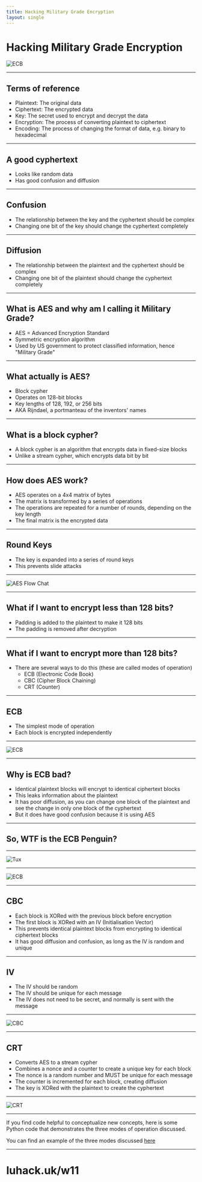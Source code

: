 ```yaml
---
title: Hacking Military Grade Encryption
layout: single
---
```


# Hacking Military Grade Encryption

![ECB](https://github.com/pakesson/diy-ecb-penguin/blob/master/Tux_ecb.png?raw=true)

---

## Terms of reference

- Plaintext: The original data
- Ciphertext: The encrypted data
- Key: The secret used to encrypt and decrypt the data
- Encryption: The process of converting plaintext to ciphertext
- Encoding: The process of changing the format of data, e.g. binary to hexadecimal

---

## A good cyphertext

- Looks like random data
- Has good confusion and diffusion

---

## Confusion

- The relationship between the key and the cyphertext should be complex
- Changing one bit of the key should change the cyphertext completely

---

## Diffusion

- The relationship between the plaintext and the cyphertext should be complex
- Changing one bit of the plaintext should change the cyphertext completely

---

## What is AES and why am I calling it Military Grade?

- AES = Advanced Encryption Standard
- Symmetric encryption algorithm
- Used by US government to protect classified information, hence "Military Grade"

---

## What actually is AES?

- Block cypher
- Operates on 128-bit blocks
- Key lengths of 128, 192, or 256 bits
- AKA Rijndael, a portmanteau of the inventors' names

---

## What is a block cypher?

- A block cypher is an algorithm that encrypts data in fixed-size blocks
- Unlike a stream cypher, which encrypts data bit by bit

---

## How does AES work?

- AES operates on a 4x4 matrix of bytes
- The matrix is transformed by a series of operations
- The operations are repeated for a number of rounds, depending on the key length
- The final matrix is the encrypted data

---

## Round Keys

- The key is expanded into a series of round keys
- This prevents slide attacks

---

![AES Flow Chat](./aes-flow-chart.png)

---

## What if I want to encrypt less than 128 bits?

- Padding is added to the plaintext to make it 128 bits
- The padding is removed after decryption

---

## What if I want to encrypt more than 128 bits?

- There are several ways to do this (these are called modes of operation)
    - ECB (Electronic Code Book)
    - CBC (Cipher Block Chaining)
    - CRT (Counter)

---

## ECB

- The simplest mode of operation
- Each block is encrypted independently

---

![ECB](./ecb.png)

---

## Why is ECB bad?

- Identical plaintext blocks will encrypt to identical ciphertext blocks
- This leaks information about the plaintext
- It has poor diffusion, as you can change one block of the plaintext and see the change in only one block of the
  cyphertext
- But it does have good confusion because it is using AES

---

## So, WTF is the ECB Penguin?

---

![Tux](https://github.com/pakesson/diy-ecb-penguin/blob/master/Tux.png?raw=true)

---

![ECB](https://github.com/pakesson/diy-ecb-penguin/blob/master/Tux_ecb.png?raw=true)

---

## CBC

- Each block is XORed with the previous block before encryption
- The first block is XORed with an IV (Initialisation Vector)
- This prevents identical plaintext blocks from encrypting to identical ciphertext blocks
- It has good diffusion and confusion, as long as the IV is random and unique

---

## IV

- The IV should be random
- The IV should be unique for each message
- The IV does not need to be secret, and normally is sent with the message

---

![CBC](./cbc.png)

---

## CRT

- Converts AES to a stream cypher
- Combines a nonce and a counter to create a unique key for each block
- The nonce is a random number and MUST be unique for each message
- The counter is incremented for each block, creating diffusion
- The key is XORed with the plaintext to create the cyphertext

---

![CRT](./crt.png)

---

If you find code helpful to conceptualize new concepts, here is some Python code that demonstrates the three modes of
operation discussed.

You can find an example of the three modes discussed [here](./modes-demo)


---

# luhack.uk/w11


